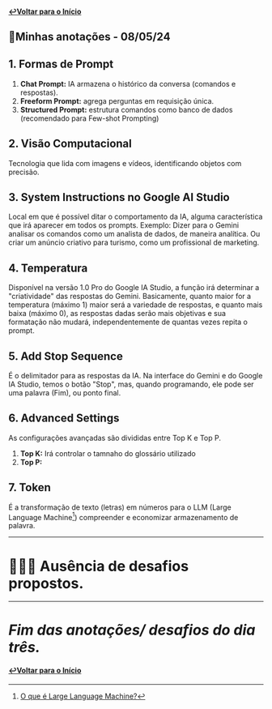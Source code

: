#### [↩Voltar para o Início](https://github.com/rafaelatn/Imersao-IA-Alura-Google/tree/main?tab=readme-ov-file)
## 📝Minhas anotações - 08/05/24
## 1. Formas de Prompt
1. **Chat Prompt:** IA armazena o histórico da conversa (comandos e respostas).
2. **Freeform Prompt:** agrega perguntas em requisição única.
3. **Structured Prompt:** estrutura comandos como banco de dados (recomendado para Few-shot Prompting)
   
## 2. Visão Computacional
Tecnologia que lida com imagens e vídeos, identificando objetos com precisão.

## 3. System Instructions no Google AI Studio
Local em que é possível ditar o comportamento da IA, alguma característica que irá aparecer em todos os prompts. Exemplo: Dizer para o Gemini analisar os comandos como um analista de dados, de maneira analítica. Ou criar um anúncio criativo para turismo, como um profissional de marketing.

## 4. Temperatura
Disponível na versão 1.0 Pro do Google IA Studio, a função irá determinar a "criatividade" das respostas do Gemini. Basicamente, quanto maior for a temperatura (máximo 1) maior será a variedade de respostas, e quanto mais baixa (máximo 0), as respostas dadas serão mais objetivas e sua formatação não mudará, independentemente de quantas vezes repita o prompt.

## 5. Add Stop Sequence
É o delimitador para as respostas da IA. Na interface do Gemini e do Google IA Studio, temos o botão "Stop", mas, quando programando, ele pode ser uma palavra (Fim), ou ponto final.

## 6. Advanced Settings
As configurações avançadas são divididas entre Top K e Top P.
1. **Top K:** Irá controlar o tamnaho do glossário utilizado
2. **Top P:**
   
## 7. Token
É a transformação de texto (letras) em números para o LLM (Large Language Machine[^1]) compreender e economizar armazenamento de palavra.

---

# 👩🏼‍💻 Ausência de desafios propostos.

---

# *Fim das anotações/ desafios do dia três.*
#### [↩Voltar para o Início](https://github.com/rafaelatn/Imersao-IA-Alura-Google/tree/main?tab=readme-ov-file)

[^1]: [O que é Large Language Machine?](https://canaltech.com.br/inteligencia-artificial/o-que-e-llm-large-language-model/#google_vignette)

